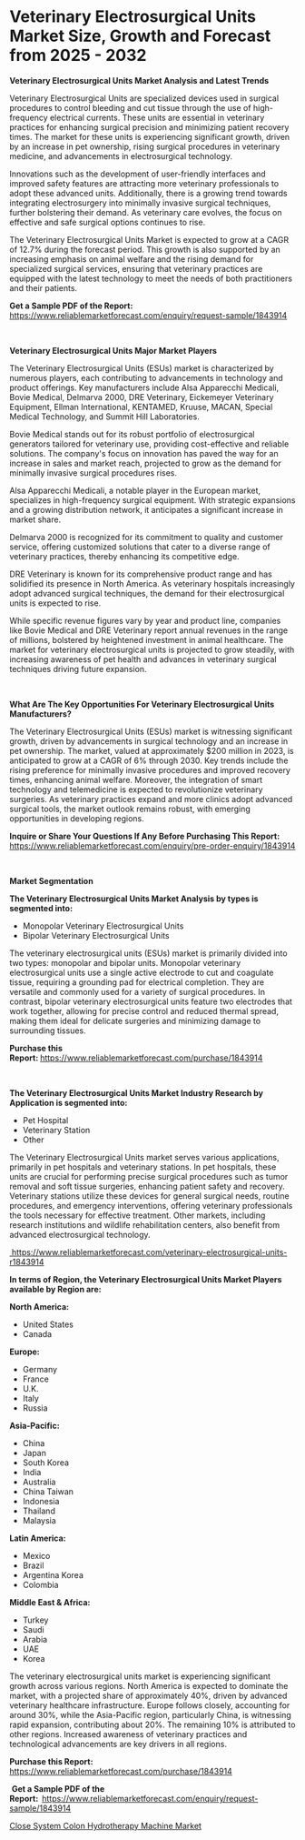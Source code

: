 <p><h1>Veterinary Electrosurgical Units Market Size, Growth and Forecast from 2025 - 2032</h1></p><p><strong>Veterinary Electrosurgical Units Market Analysis and Latest Trends</strong></p>
<p><p>Veterinary Electrosurgical Units are specialized devices used in surgical procedures to control bleeding and cut tissue through the use of high-frequency electrical currents. These units are essential in veterinary practices for enhancing surgical precision and minimizing patient recovery times. The market for these units is experiencing significant growth, driven by an increase in pet ownership, rising surgical procedures in veterinary medicine, and advancements in electrosurgical technology.</p><p>Innovations such as the development of user-friendly interfaces and improved safety features are attracting more veterinary professionals to adopt these advanced units. Additionally, there is a growing trend towards integrating electrosurgery into minimally invasive surgical techniques, further bolstering their demand. As veterinary care evolves, the focus on effective and safe surgical options continues to rise.</p><p>The Veterinary Electrosurgical Units Market is expected to grow at a CAGR of 12.7% during the forecast period. This growth is also supported by an increasing emphasis on animal welfare and the rising demand for specialized surgical services, ensuring that veterinary practices are equipped with the latest technology to meet the needs of both practitioners and their patients.</p></p>
<p><strong>Get a Sample PDF of the Report:&nbsp;</strong> <a href="https://www.reliablemarketforecast.com/enquiry/request-sample/1843914?utm_campaign=2603&utm_medium=2&utm_source=Github&utm_content=ia&utm_term=05032025&utm_id=veterinary-electrosurgical-units">https://www.reliablemarketforecast.com/enquiry/request-sample/1843914</a></p>
<p>&nbsp;</p>
<p><strong>Veterinary Electrosurgical Units Major Market Players</strong></p>
<p><p>The Veterinary Electrosurgical Units (ESUs) market is characterized by numerous players, each contributing to advancements in technology and product offerings. Key manufacturers include Alsa Apparecchi Medicali, Bovie Medical, Delmarva 2000, DRE Veterinary, Eickemeyer Veterinary Equipment, Ellman International, KENTAMED, Kruuse, MACAN, Special Medical Technology, and Summit Hill Laboratories. </p><p>Bovie Medical stands out for its robust portfolio of electrosurgical generators tailored for veterinary use, providing cost-effective and reliable solutions. The company's focus on innovation has paved the way for an increase in sales and market reach, projected to grow as the demand for minimally invasive surgical procedures rises.</p><p>Alsa Apparecchi Medicali, a notable player in the European market, specializes in high-frequency surgical equipment. With strategic expansions and a growing distribution network, it anticipates a significant increase in market share. </p><p>Delmarva 2000 is recognized for its commitment to quality and customer service, offering customized solutions that cater to a diverse range of veterinary practices, thereby enhancing its competitive edge. </p><p>DRE Veterinary is known for its comprehensive product range and has solidified its presence in North America. As veterinary hospitals increasingly adopt advanced surgical techniques, the demand for their electrosurgical units is expected to rise.</p><p>While specific revenue figures vary by year and product line, companies like Bovie Medical and DRE Veterinary report annual revenues in the range of millions, bolstered by heightened investment in animal healthcare. The market for veterinary electrosurgical units is projected to grow steadily, with increasing awareness of pet health and advances in veterinary surgical techniques driving future expansion.</p></p>
<p>&nbsp;</p>
<p><strong>What Are The Key Opportunities For Veterinary Electrosurgical Units Manufacturers?</strong></p>
<p><p>The Veterinary Electrosurgical Units (ESUs) market is witnessing significant growth, driven by advancements in surgical technology and an increase in pet ownership. The market, valued at approximately $200 million in 2023, is anticipated to grow at a CAGR of 6% through 2030. Key trends include the rising preference for minimally invasive procedures and improved recovery times, enhancing animal welfare. Moreover, the integration of smart technology and telemedicine is expected to revolutionize veterinary surgeries. As veterinary practices expand and more clinics adopt advanced surgical tools, the market outlook remains robust, with emerging opportunities in developing regions.</p></p>
<p><strong>Inquire or Share Your Questions If Any Before Purchasing This Report:</strong> <a href="https://www.reliablemarketforecast.com/enquiry/pre-order-enquiry/1843914?utm_campaign=2603&utm_medium=2&utm_source=Github&utm_content=ia&utm_term=05032025&utm_id=veterinary-electrosurgical-units">https://www.reliablemarketforecast.com/enquiry/pre-order-enquiry/1843914</a></p>
<p>&nbsp;</p>
<p><strong>Market Segmentation</strong></p>
<p><strong>The Veterinary Electrosurgical Units Market Analysis by types is segmented into:</strong></p>
<p><ul><li>Monopolar Veterinary Electrosurgical Units</li><li>Bipolar Veterinary Electrosurgical Units</li></ul></p>
<p><p>The veterinary electrosurgical units (ESUs) market is primarily divided into two types: monopolar and bipolar units. Monopolar veterinary electrosurgical units use a single active electrode to cut and coagulate tissue, requiring a grounding pad for electrical completion. They are versatile and commonly used for a variety of surgical procedures. In contrast, bipolar veterinary electrosurgical units feature two electrodes that work together, allowing for precise control and reduced thermal spread, making them ideal for delicate surgeries and minimizing damage to surrounding tissues.</p></p>
<p><strong>Purchase this Report:&nbsp;</strong><a href="https://www.reliablemarketforecast.com/purchase/1843914?utm_campaign=2603&utm_medium=2&utm_source=Github&utm_content=ia&utm_term=05032025&utm_id=veterinary-electrosurgical-units">https://www.reliablemarketforecast.com/purchase/1843914</a></p>
<p>&nbsp;</p>
<p><strong>The Veterinary Electrosurgical Units Market Industry Research by Application is segmented into:</strong></p>
<p><ul><li>Pet Hospital</li><li>Veterinary Station</li><li>Other</li></ul></p>
<p><p>The Veterinary Electrosurgical Units market serves various applications, primarily in pet hospitals and veterinary stations. In pet hospitals, these units are crucial for performing precise surgical procedures such as tumor removal and soft tissue surgeries, enhancing patient safety and recovery. Veterinary stations utilize these devices for general surgical needs, routine procedures, and emergency interventions, offering veterinary professionals the tools necessary for effective treatment. Other markets, including research institutions and wildlife rehabilitation centers, also benefit from advanced electrosurgical technology.</p></p>
<p><a href="https://www.reliablemarketforecast.com/veterinary-electrosurgical-units-r1843914?utm_campaign=2603&utm_medium=2&utm_source=Github&utm_content=ia&utm_term=05032025&utm_id=veterinary-electrosurgical-units">&nbsp;https://www.reliablemarketforecast.com/veterinary-electrosurgical-units-r1843914</a></p>
<p><strong>In terms of Region, the Veterinary Electrosurgical Units Market Players available by Region are:</strong></p>
<p>
    <p> <strong> North America: </strong>
        <ul>
            <li>United States</li>
            <li>Canada</li>
        </ul>
        </p> 
    <p> <strong> Europe: </strong>
        <ul>
            <li>Germany</li>
            <li>France</li>
            <li>U.K.</li>
            <li>Italy</li>
            <li>Russia</li>
        </ul>
        </p> 
    <p> <strong> Asia-Pacific: </strong>
        <ul>
            <li>China</li>
            <li>Japan</li>
            <li>South Korea</li>
            <li>India</li>
            <li>Australia</li>
            <li>China Taiwan</li>
            <li>Indonesia</li>
            <li>Thailand</li>
            <li>Malaysia</li>
        </ul>
        </p> 
    <p> <strong> Latin America: </strong>
        <ul>
            <li>Mexico</li>
            <li>Brazil</li>
            <li>Argentina Korea</li>
            <li>Colombia</li>
        </ul>
        </p> 
    <p> <strong> Middle East & Africa: </strong>
        <ul>
            <li>Turkey</li>
            <li>Saudi</li>
            <li>Arabia</li>
            <li>UAE</li>
            <li>Korea</li>
        </ul>
    </p>
    </p>
<p><p>The veterinary electrosurgical units market is experiencing significant growth across various regions. North America is expected to dominate the market, with a projected share of approximately 40%, driven by advanced veterinary healthcare infrastructure. Europe follows closely, accounting for around 30%, while the Asia-Pacific region, particularly China, is witnessing rapid expansion, contributing about 20%. The remaining 10% is attributed to other regions. Increased awareness of veterinary practices and technological advancements are key drivers in all regions.</p></p>
<p><strong>Purchase this Report: </strong><a href="https://www.reliablemarketforecast.com/purchase/1843914?utm_campaign=2603&utm_medium=2&utm_source=Github&utm_content=ia&utm_term=05032025&utm_id=veterinary-electrosurgical-units">https://www.reliablemarketforecast.com/purchase/1843914</a></p>
<p>&nbsp;<strong>Get a Sample PDF of the Report:&nbsp;&nbsp;</strong><a href="https://www.reliablemarketforecast.com/enquiry/request-sample/1843914?utm_campaign=2603&utm_medium=2&utm_source=Github&utm_content=ia&utm_term=05032025&utm_id=veterinary-electrosurgical-units">https://www.reliablemarketforecast.com/enquiry/request-sample/1843914</a></p>
<p><strong></strong></p>
<p><p><a href="https://github.com/bolalfredia7777/Market-Research-Report-List-1/blob/main/close-system-colon-hydrotherapy-machine-market.md?utm_campaign=2603&utm_medium=2&utm_source=Github&utm_content=ia&utm_term=05032025&utm_id=veterinary-electrosurgical-units">Close System Colon Hydrotherapy Machine Market</a></p></p>